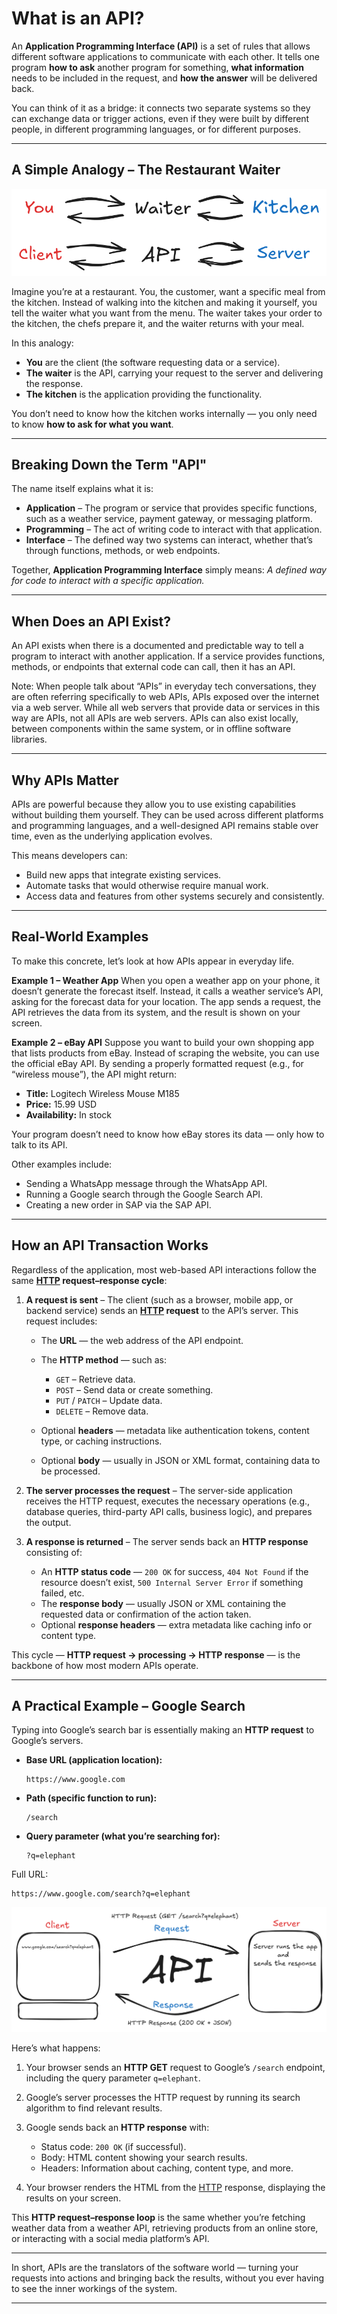# **What is an API?**

An **Application Programming Interface (API)** is a set of rules that allows different software applications to communicate with each other.
It tells one program **how to ask** another program for something, **what information** needs to be included in the request, and **how the answer** will be delivered back.

You can think of it as a bridge: it connects two separate systems so they can exchange data or trigger actions, even if they were built by different people, in different programming languages, or for different purposes.

---

## **A Simple Analogy – The Restaurant Waiter**

![Alt text for accessibility](/images/API_analogy.png)

Imagine you’re at a restaurant. You, the customer, want a specific meal from the kitchen. Instead of walking into the kitchen and making it yourself, you tell the waiter what you want from the menu.
The waiter takes your order to the kitchen, the chefs prepare it, and the waiter returns with your meal.

In this analogy:

* **You** are the client (the software requesting data or a service).
* **The waiter** is the API, carrying your request to the server and delivering the response.
* **The kitchen** is the application providing the functionality.

You don’t need to know how the kitchen works internally — you only need to know **how to ask for what you want**.

---

## **Breaking Down the Term "API"**

The name itself explains what it is:

* **Application** – The program or service that provides specific functions, such as a weather service, payment gateway, or messaging platform.
* **Programming** – The act of writing code to interact with that application.
* **Interface** – The defined way two systems can interact, whether that’s through functions, methods, or web endpoints.

Together, **Application Programming Interface** simply means:
*A defined way for code to interact with a specific application.*

---

## **When Does an API Exist?**

An API exists when there is a documented and predictable way to tell a program to interact with another application.
If a service provides functions, methods, or endpoints that external code can call, then it has an API.

Note: When people talk about “APIs” in everyday tech conversations, they are often referring specifically to web APIs, APIs exposed over the internet via a web server. While all web servers that provide data or services in this way are APIs, not all APIs are web servers. APIs can also exist locally, between components within the same system, or in offline software libraries.

---

## **Why APIs Matter**

APIs are powerful because they allow you to use existing capabilities without building them yourself.
They can be used across different platforms and programming languages, and a well-designed API remains stable over time, even as the underlying application evolves.

This means developers can:

* Build new apps that integrate existing services.
* Automate tasks that would otherwise require manual work.
* Access data and features from other systems securely and consistently.

---

## **Real-World Examples**

To make this concrete, let’s look at how APIs appear in everyday life.

**Example 1 – Weather App**
When you open a weather app on your phone, it doesn’t generate the forecast itself. Instead, it calls a weather service’s API, asking for the forecast data for your location. The app sends a request, the API retrieves the data from its system, and the result is shown on your screen.

**Example 2 – eBay API**
Suppose you want to build your own shopping app that lists products from eBay. Instead of scraping the website, you can use the official eBay API. By sending a properly formatted request (e.g., for “wireless mouse”), the API might return:

* **Title:** Logitech Wireless Mouse M185
* **Price:** 15.99 USD
* **Availability:** In stock

Your program doesn’t need to know how eBay stores its data — only how to talk to its API.

Other examples include:

* Sending a WhatsApp message through the WhatsApp API.
* Running a Google search through the Google Search API.
* Creating a new order in SAP via the SAP API.

---

## **How an API Transaction Works**

Regardless of the application, most web-based API interactions follow the same **[HTTP](HTTP.md) request–response cycle**:

1. **A request is sent** –
   The client (such as a browser, mobile app, or backend service) sends an **[HTTP](HTTP.md) request** to the API’s server. This request includes:

   * The **URL** — the web address of the API endpoint.
   * The **HTTP method** — such as:

     * `GET` – Retrieve data.
     * `POST` – Send data or create something.
     * `PUT` / `PATCH` – Update data.
     * `DELETE` – Remove data.
   * Optional **headers** — metadata like authentication tokens, content type, or caching instructions.
   * Optional **body** — usually in JSON or XML format, containing data to be processed.

2. **The server processes the request** –
   The server-side application receives the HTTP request, executes the necessary operations (e.g., database queries, third-party API calls, business logic), and prepares the output.

3. **A response is returned** –
   The server sends back an **HTTP response** consisting of:

   * An **HTTP status code** — `200 OK` for success, `404 Not Found` if the resource doesn’t exist, `500 Internal Server Error` if something failed, etc.
   * The **response body** — usually JSON or XML containing the requested data or confirmation of the action taken.
   * Optional **response headers** — extra metadata like caching info or content type.

This cycle — **HTTP request → processing → HTTP response** — is the backbone of how most modern APIs operate.

---

## **A Practical Example – Google Search**

Typing into Google’s search bar is essentially making an **HTTP request** to Google’s servers.

* **Base URL (application location):**

  ```
  https://www.google.com
  ```
* **Path (specific function to run):**

  ```
  /search
  ```
* **Query parameter (what you’re searching for):**

  ```
  ?q=elephant
  ```

Full URL:

```
https://www.google.com/search?q=elephant
```

![Alt text for accessibility](/images/Client_server_google.png)

Here’s what happens:

1. Your browser sends an **HTTP GET** request to Google’s `/search` endpoint, including the query parameter `q=elephant`.
2. Google’s server processes the HTTP request by running its search algorithm to find relevant results.
3. Google sends back an **HTTP response** with:

   * Status code: `200 OK` (if successful).
   * Body: HTML content showing your search results.
   * Headers: Information about caching, content type, and more.
4. Your browser renders the HTML from the [HTTP](HTTP.md) response, displaying the results on your screen.

This **HTTP request–response loop** is the same whether you’re fetching weather data from a weather API, retrieving products from an online store, or interacting with a social media platform’s API.

---

In short, APIs are the translators of the software world — turning your requests into actions and bringing back the results, without you ever having to see the inner workings of the system.

---
